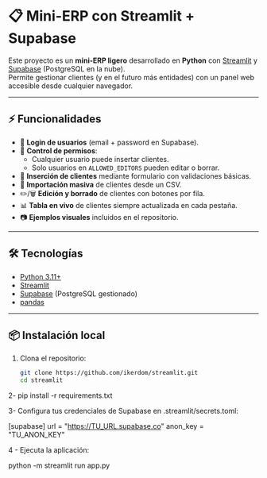 # 📋 Mini-ERP con Streamlit + Supabase

Este proyecto es un **mini-ERP ligero** desarrollado en **Python** con [Streamlit](https://streamlit.io/) y [Supabase](https://supabase.com/) (PostgreSQL en la nube).  
Permite gestionar clientes (y en el futuro más entidades) con un panel web accesible desde cualquier navegador.

---

## ⚡ Funcionalidades

- 🔐 **Login de usuarios** (email + password en Supabase).
- 👤 **Control de permisos**:
  - Cualquier usuario puede insertar clientes.
  - Solo usuarios en `ALLOWED_EDITORS` pueden editar o borrar.
- 📝 **Inserción de clientes** mediante formulario con validaciones básicas.
- 📂 **Importación masiva** de clientes desde un CSV.
- ✏️/🗑️ **Edición y borrado** de clientes con botones por fila.
- 📊 **Tabla en vivo** de clientes siempre actualizada en cada pestaña.
- 📷 **Ejemplos visuales** incluidos en el repositorio.

---

## 🛠️ Tecnologías

- [Python 3.11+](https://www.python.org/)
- [Streamlit](https://streamlit.io/)
- [Supabase](https://supabase.com/) (PostgreSQL gestionado)
- [pandas](https://pandas.pydata.org/)

---

## 📦 Instalación local

1. Clona el repositorio:
   ```bash
   git clone https://github.com/ikerdom/streamlit.git
   cd streamlit

2- pip install -r requirements.txt

3- Configura tus credenciales de Supabase en .streamlit/secrets.toml:

[supabase]
url = "https://TU_URL.supabase.co"
anon_key = "TU_ANON_KEY"


4 - Ejecuta la aplicación:

python -m streamlit run app.py
